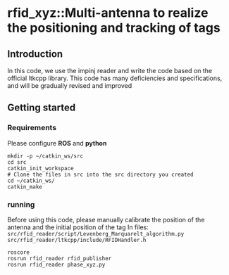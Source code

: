 # rfid_xyz::Multi-antenna to realize the positioning and tracking of tags

## Introduction
In this code, we use the impinj reader and write the code based on the official ltkcpp library.
This code has many deficiencies and specifications, and will be gradually revised and improved

## Getting started
### Requirements
Please configure **ROS** and **python**
```shell
mkdir -p ~/catkin_ws/src
cd src
catkin_init_workspace
# Clone the files in src into the src directory you created
cd ~/catkin_ws/
catkin_make
```
### running
Before using this code, please manually calibrate the position of the antenna and the initial position of the tag
In files: ```src/rfid_reader/script/Levenberg_Marquarelt_algorithm.py``` ```src/rfid_reader/ltkcpp/include/RFIDHandler.h```
```shell
roscore
rosrun rfid_reader rfid_publisher
rosrun rfid_reader phase_xyz.py
```
